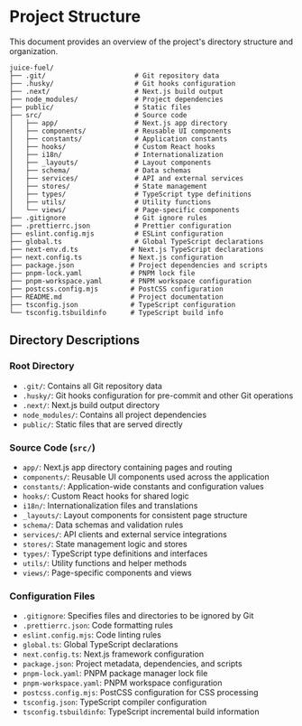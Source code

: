 # Project Structure

This document provides an overview of the project's directory structure and organization.

```
juice-fuel/
├── .git/                      # Git repository data
├── .husky/                    # Git hooks configuration
├── .next/                     # Next.js build output
├── node_modules/              # Project dependencies
├── public/                    # Static files
├── src/                       # Source code
│   ├── app/                   # Next.js app directory
│   ├── components/            # Reusable UI components
│   ├── constants/             # Application constants
│   ├── hooks/                 # Custom React hooks
│   ├── i18n/                  # Internationalization
│   ├── _layouts/              # Layout components
│   ├── schema/                # Data schemas
│   ├── services/              # API and external services
│   ├── stores/                # State management
│   ├── types/                 # TypeScript type definitions
│   ├── utils/                 # Utility functions
│   └── views/                 # Page-specific components
├── .gitignore                 # Git ignore rules
├── .prettierrc.json           # Prettier configuration
├── eslint.config.mjs          # ESLint configuration
├── global.ts                  # Global TypeScript declarations
├── next-env.d.ts             # Next.js TypeScript declarations
├── next.config.ts            # Next.js configuration
├── package.json              # Project dependencies and scripts
├── pnpm-lock.yaml            # PNPM lock file
├── pnpm-workspace.yaml       # PNPM workspace configuration
├── postcss.config.mjs        # PostCSS configuration
├── README.md                 # Project documentation
├── tsconfig.json             # TypeScript configuration
└── tsconfig.tsbuildinfo      # TypeScript build info

```

## Directory Descriptions

### Root Directory

- `.git/`: Contains all Git repository data
- `.husky/`: Git hooks configuration for pre-commit and other Git operations
- `.next/`: Next.js build output directory
- `node_modules/`: Contains all project dependencies
- `public/`: Static files that are served directly

### Source Code (`src/`)

- `app/`: Next.js app directory containing pages and routing
- `components/`: Reusable UI components used across the application
- `constants/`: Application-wide constants and configuration values
- `hooks/`: Custom React hooks for shared logic
- `i18n/`: Internationalization files and translations
- `_layouts/`: Layout components for consistent page structure
- `schema/`: Data schemas and validation rules
- `services/`: API clients and external service integrations
- `stores/`: State management logic and stores
- `types/`: TypeScript type definitions and interfaces
- `utils/`: Utility functions and helper methods
- `views/`: Page-specific components and views

### Configuration Files

- `.gitignore`: Specifies files and directories to be ignored by Git
- `.prettierrc.json`: Code formatting rules
- `eslint.config.mjs`: Code linting rules
- `global.ts`: Global TypeScript declarations
- `next.config.ts`: Next.js framework configuration
- `package.json`: Project metadata, dependencies, and scripts
- `pnpm-lock.yaml`: PNPM package manager lock file
- `pnpm-workspace.yaml`: PNPM workspace configuration
- `postcss.config.mjs`: PostCSS configuration for CSS processing
- `tsconfig.json`: TypeScript compiler configuration
- `tsconfig.tsbuildinfo`: TypeScript incremental build information
